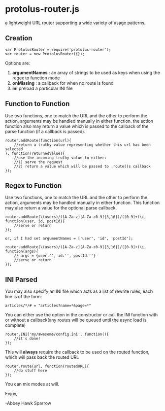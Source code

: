 protolus-router.js
===========

a lightweight URL router supporting a wide variety of usage patterns.

Creation
--------

    var ProtolusRouter = require('protolus-router');
    var router = new ProtolusRouter({});

Options are:

1. **argumentNames** : an array of strings to be used as keys when using the regex to function mode
2. **onMissing** : a callback for when no route is found
3. **ini** preload a particular INI file

Function to Function
--------------------
Use two functions, one to match the URL and the other to perform the action, arguments may be handled manually in either function. the action function also may return a value which is passed to the callback of the parse function (if a callback is passed).

    router.addRoute(function(url){
        //return a truthy value representing whether this url has been selected
    }, function(returnedValue){
        //use the incoming truthy value to either:
        //1) serve the request
        //2) return a value which will be passed to .route()s callback
    });

Regex to Function
-----------------
Use two functions, one to match the URL and the other to perform the action, arguments may be handled manually in either function. This function may also return a value for the optional parse callback.

    router.addRoute(\(users)/([A-Za-z][A-Za-z0-9]{3,16})/([0-9]+)\i, function(user, id, postId){
        //serve or return
    });

    or, if I had set argumentNames = ['user', 'id', 'postId'];
    
    router.addRoute(\(users)/([A-Za-z][A-Za-z0-9]{3,16})/([0-9]+)\i, function(args){
        // args = {user:'', id:'', postId:''}
        //serve or return
    });
    
    

INI Parsed
----------
You may also specify an INI file which acts as a list of rewrite rules, each line is of the form:

    articles/*/# = "articles?name=*&page=*"
    
You can either use the option in the constructor or call the INI function with or without a callback(any routes will be queued until the async load is complete)

    router.INI('my/awesome/config.ini', function(){
        //it's done!
    });
    
This will **always** require the callback to be used on the routed function, which will pass back the routed URL 

    router.route(url, function(routedURL){
        //do stuff here
    });
    
You can mix modes at will.
    
Enjoy,

-Abbey Hawk Sparrow